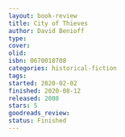 ```yaml
--- 
layout: book-review 
title: City of Thieves 
author: David Benioff 
type: 
cover: 
olid:  
isbn: 0670018708
categories: historical-fiction
tags:  
started: 2020-02-02
finished: 2020-08-12
released: 2008
stars: 5
goodreads_review:  
status: Finished
---  
```


